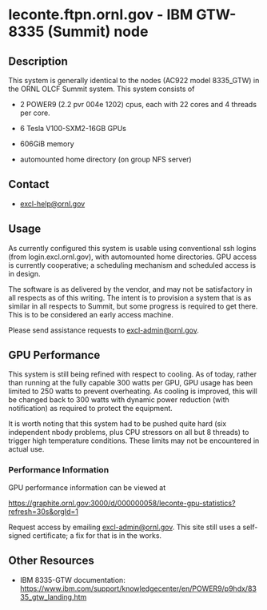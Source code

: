 # leconte.ftpn.ornl.gov - IBM GTW-8335 (Summit) node

## Description

This system is generally identical to the nodes (AC922 model 8335_GTW)
in the ORNL OLCF Summit system.  This system consists of

*  2 POWER9 (2.2 pvr 004e 1202) cpus, each with 22 cores and 
   4 threads per core.

*  6 Tesla V100-SXM2-16GB GPUs

*  606GiB memory

*  automounted home directory (on group NFS server)


## Contact
* excl-help@ornl.gov

## Usage

As currently configured this system is usable using conventional 
ssh logins (from login.excl.ornl.gov), with automounted home 
directories.  GPU access is currently cooperative; a scheduling
mechanism and scheduled access is in design.

The software is as delivered by the vendor, and may not be
satisfactory in all respects as of this writing.   The intent
is to provision a system that is as similar in all respects to
Summit, but some progress is required to get there.  This is to
be considered an early access machine.

Please send assistance requests to excl-admin@ornl.gov.

## GPU Performance

This system is still being refined with respect to cooling.
As of today, rather than running at the fully capable 300 watts
per GPU, GPU usage has been limited to 250 watts to prevent
overheating.   As cooling is improved, this will be changed back
to 300 watts with dynamic power reduction (with notification) as
required to protect the equipment. 

It is worth noting that this system had to be pushed quite hard
(six independent nbody problems, plus CPU stressors on all but 
8 threads) to trigger high temperature conditions.  These limits 
may not be encountered in actual use.

### Performance Information

GPU performance information can be viewed at 

https://graphite.ornl.gov:3000/d/000000058/leconte-gpu-statistics?refresh=30s&orgId=1

Request access by emailing excl-admin@ornl.gov.   This site still uses a self-signed certificate; a fix for that is in the works.

## Other Resources

* IBM 8335-GTW documentation: https://www.ibm.com/support/knowledgecenter/en/POWER9/p9hdx/8335_gtw_landing.htm
